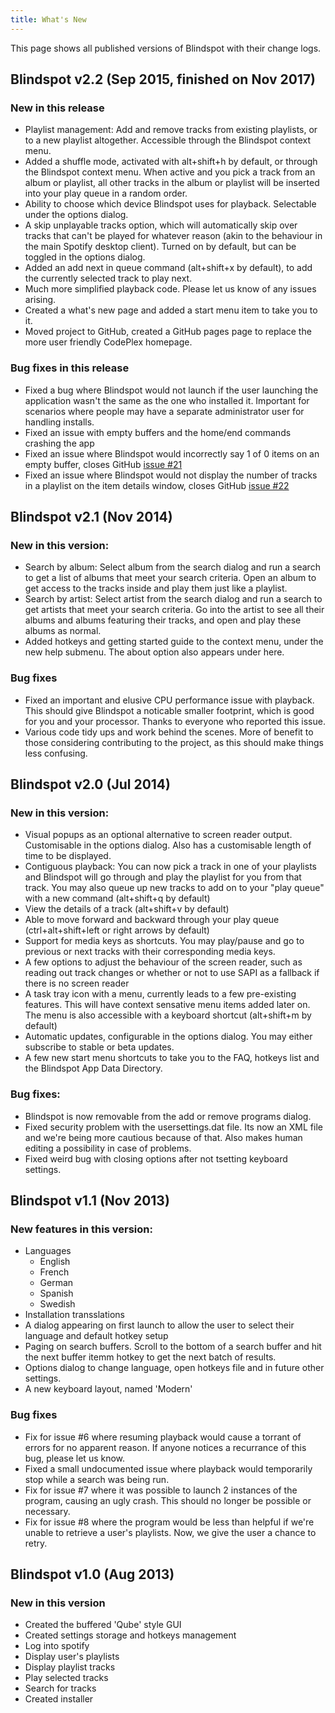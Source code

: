 ```yaml
---
title: What's New
---
```


This page shows all published versions of Blindspot with their change logs.

## Blindspot v2.2 (Sep 2015, finished on Nov 2017)

### New in this release
* Playlist management: Add and remove tracks from existing playlists, or to a new playlist altogether. Accessible through the Blindspot context menu.
* Added a shuffle mode, activated with alt+shift+h by default, or through the Blindspot context menu. When active and you pick a track from an album or playlist, all other tracks in the album or playlist will be inserted into your play queue in a random order. 
* Ability to choose which device Blindspot uses for playback. Selectable under the options dialog.
* A skip unplayable tracks option, which will automatically skip over tracks that can't be played for whatever reason (akin to the behaviour in the main Spotify desktop client). Turned on by default, but can be toggled in the options dialog. 
* Added an add next in queue command (alt+shift+x by default), to add the currently selected track to play next.
* Much more simplified playback code. Please let us know of any issues arising.
* Created a what's new page and added a start menu item to take you to it.
* Moved project to GitHub, created a GitHub pages page to replace the more user friendly CodePlex homepage. 

### Bug fixes in this release
* Fixed a bug where Blindspot would not launch if the user launching the application wasn't the same as the one who installed it. Important for scenarios where people may have a separate administrator user for handling installs.
* Fixed an issue with empty buffers and the home/end commands crashing the app
* Fixed an issue where Blindspot would incorrectly say 1 of 0 items on an empty buffer, closes GitHub [issue #21](https://github.com/craigbrett17/blindspot/issues/21)
* Fixed an issue where Blindspot would not display the number of tracks in a playlist on the item details window, closes GitHub [issue #22](https://github.com/craigbrett17/blindspot/issues/22)

## Blindspot v2.1 (Nov 2014)

### New in this version:
* Search by album: Select album from the search dialog and run a search to get a list of albums that meet your search criteria. Open an album to get access to the tracks inside and play them just like a playlist.
* Search by artist: Select artist from the search dialog and run a search to get artists that meet your search criteria. Go into the artist to see all their albums and albums featuring their tracks, and open and play these albums as normal.
* Added hotkeys and getting started guide to the context menu, under the new help submenu. The about option also appears under here.

### Bug fixes
* Fixed an important and elusive CPU performance issue with playback. This should give Blindspot a noticable smaller footprint, which is good for you and your processor. Thanks to everyone who reported this issue. 
* Various code tidy ups and work behind the scenes. More of benefit to those considering contributing to the project, as this should make things less confusing.

## Blindspot v2.0 (Jul 2014)

### New in this version:
* Visual popups as an optional alternative to screen reader output. Customisable in the options dialog. Also has a customisable length of time to be displayed.
* Contiguous playback: You can now pick a track in one of your playlists and Blindspot will go through and play the playlist for you from that track. You may also queue up new tracks to add on to your "play queue" with a new command (alt+shift+q by default)
* View the details of a track (alt+shift+v by default)
* Able to move forward and backward through your play queue (ctrl+alt+shift+left or right arrows by default)
* Support for media keys as shortcuts. You may play/pause and go to previous or next tracks with their corresponding media keys.
* A few options to adjust the behaviour of the screen reader, such as reading out track changes or whether or not to use SAPI as a fallback if there is no screen reader
* A task tray icon with a menu, currently leads to a few pre-existing features. This will have context sensative menu items added later on. The menu is also accessible with a keyboard shortcut (alt+shift+m by default)
* Automatic updates, configurable in the options dialog. You may either subscribe to stable or beta updates.
* A few new start menu shortcuts to take you to the FAQ, hotkeys list and the Blindspot App Data Directory.

### Bug fixes: 
* Blindspot is now removable from the add or remove programs dialog. 
* Fixed security problem with the usersettings.dat file. Its now an XML file and we're being more cautious because of that. Also makes human editing a possibility in case of problems. 
* Fixed weird bug with closing options after not tsetting keyboard settings.

## Blindspot v1.1 (Nov 2013)

### New features in this version:
* Languages 
	* English
	* French
	* German
	* Spanish
	* Swedish
* Installation transslations
* A dialog appearing on first launch to allow the user to select their language and default hotkey setup
* Paging on search buffers. Scroll to the bottom of a search buffer and hit the next buffer itemm hotkey to get the next batch of results. 
* Options dialog to change language, open hotkeys file and in future other settings.
* A new keyboard layout, named 'Modern'

### Bug fixes
* Fix for issue #6 where resuming playback would cause a torrant of errors for no apparent reason. If anyone notices a recurrance of this bug, please let us know.
* Fixed a small undocumented issue where playback would temporarily stop while a search was being run.
* Fix for issue #7 where it was possible to launch 2 instances of the program, causing an ugly crash. This should no longer be possible or necessary.
* Fix for issue #8 where the program would be less than helpful if we're unable to retrieve a user's playlists. Now, we give the user a chance to retry.

## Blindspot v1.0 (Aug 2013)

### New in this version
* Created the buffered 'Qube' style GUI
* Created settings storage and hotkeys management
* Log into spotify
* Display user's playlists
* Display playlist tracks
* Play selected tracks
* Search for tracks
* Created installer
